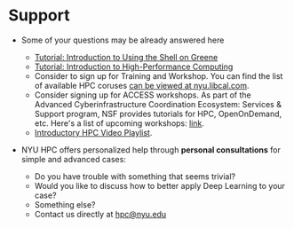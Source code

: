 # Support

-   Some of your questions may be already answered here
    -   [Tutorial: Introduction to Using the Shell on Greene](../12_tutorial_intro_shell_hpc/01_intro.mdx)
    -   [Tutorial: Introduction to High-Performance Computing](../13_tutorial_intro_hpc/01_intro_hpc.mdx)
    -   Consider to sign up for Training and Workshop. You can find the list of available HPC coruses [can be viewed at nyu.libcal.com](https://nyu.libcal.com/calendar?cid=1564&t=d&d=0000-00-00&cal=1564&ct=6016).
    -   Consider signing up for ACCESS workshops. As part of the Advanced Cyberinfrastructure Coordination Ecosystem: Services & Support program, NSF provides tutorials for HPC, OpenOnDemand, etc. Here's a list of upcoming workshops: [link](https://support.access-ci.org/events).
    -   [Introductory HPC Video Playlist](https://www.youtube.com/watch?v=0pP_TeKH1MI&list=PL5l6Qz3Xhfi9Jn9-iMKJisYsSW5tRzPSd&t=3s).

-   NYU HPC offers personalized help through **personal consultations** for simple and advanced cases:
    -   Do you have trouble with something that seems trivial? 
    -   Would you like to discuss how to better apply Deep Learning to your case?
    -   Something else?
    -   Contact us directly at hpc@nyu.edu

